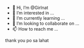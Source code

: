 - 💞 Hi, I’m @Girlnat
- 👀 I’m interested in ...
- 🌱 I’m currently learning ...
- 💞️ I’m looking to collaborate on ...
- 📫 How to reach me ...

<!---
Girlnat/Girlnat is a ✨ special ✨ repository because its `README.md` (this file) appears on your GitHub profile.
You can click the Preview link to take a look at your changes.
--->thank you po sa lahat

